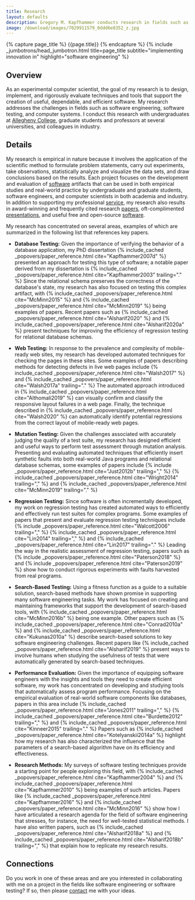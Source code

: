 ```yaml
---
title: Research
layout: defaults
description: Gregory M. Kapfhammer conducts research in fields such as software engineering and software testing.
image: /download/images/7029911579_0ddd6e8352_z.jpg
---
```


{% capture page_title %} {{page.title}} {% endcapture %}
{% include _jumbotrons/head_jumbotron.html title=page_title subtitle="implementing innovation in" highlight="software engineering" %}

## Overview

As an experimental computer scientist, the goal of my research is to design,
implement, and rigorously evaluate techniques and tools that support the
creation of useful, dependable, and efficient software. My research addresses
the challenges in fields such as software engineering, software testing, and
computer systems. I conduct this research with undergraduates
at [Allegheny College](http://www.allegheny.edu), graduate students and
professors at several universities, and colleagues in industry.

## Details

My research is empirical in nature because it involves the application of the
scientific method to formulate problem statements, carry out experiments, take
observations, statistically analyze and visualize the data sets, and draw
conclusions based on the results. Each project focuses on the development and
evaluation of [software]({{site.baseurl}}software/) artifacts that can be used
in both empirical studies and real-world practice by undergraduate and graduate
students, software engineers, and computer scientists in both academia and
industry. In addition to supporting my professional
[service]({{site.baseurl}}service/), my research also results in award-winning
and frequently cited research [papers]({{site.baseurl}}research/papers/),
oft-complimented [presentations]({{site.baseurl}}research/presentations/), and
useful free and open-source [software]({{site.baseurl}}software/).

My research has concentrated on several areas, examples of which are summarized
in the following list that references key papers.

<ul>

<li>

<b>Database Testing:</b> Given the importance of verifying the behavior of a
database application, my PhD dissertation {% include_cached
_popovers/paper_reference.html cite="Kapfhammer2007d" %} presented an approach
for testing this type of software; a notable paper derived from my dissertation
is {% include_cached _popovers/paper_reference.html cite="Kapfhammer2003"
trailing="." %} Since the relational schema preserves the correctness of the
database's state, my research has also focused on testing this complex artifact,
with {% include_cached _popovers/paper_reference.html cite="McMinn2015" %} and
{% include_cached _popovers/paper_reference.html cite="McMinn2019" %} being
examples of papers. Recent papers such as {% include_cached
_popovers/paper_reference.html cite="Alsharif2020" %} and {% include_cached
_popovers/paper_reference.html cite="Alsharif2020a" %} present techniques for
improving the efficiency of regression testing for relational database schemas.

</li>

<p></p>

<li>

<b>Web Testing:</b> In response to the prevalence and complexity of mobile-ready
web sites, my research has developed automated techniques for checking the pages
in these sites. Some examples of papers describing methods for detecting defects
in live web pages include {% include_cached _popovers/paper_reference.html
cite="Walsh2017" %} and {% include_cached _popovers/paper_reference.html
cite="Walsh2017a" trailing="." %} The automated approach introduced in {%
include_cached _popovers/paper_reference.html cite="Althomali2019" %} can
visually confirm and classify the responsive layout failures in a web page.
Finally, the technique described in {% include_cached
_popovers/paper_reference.html cite="Walsh2020" %} can automatically identify
potential regressions from the correct layout of mobile-ready web pages.

</li>

<p></p>

<li>

<b>Mutation Testing:</b> Given the challenges associated with accurately judging
the quality of a test suite, my research has designed efficient and useful ways
to perform test assessment through mutation analysis. Presenting and evaluating
automated techniques that efficiently insert synthetic faults into both
real-world Java programs and relational database schemas, some examples of
papers include {% include _popovers/paper_reference.html cite="Just2012b"
trailing="," %} {% include_cached _popovers/paper_reference.html
cite="Wright2014" trailing="," %} and {% include_cached
_popovers/paper_reference.html cite="McMinn2019" trailing="." %}

</li>

<p></p>

<li>

<b>Regression Testing:</b> Since software is often incrementally developed, my
work on regression testing has created automated ways to efficiently and
effectively run test suites for complex programs. Some examples of papers that
present and evaluate regression testing techniques include {% include
_popovers/paper_reference.html cite="Walcott2006" trailing="," %} {%
include_cached _popovers/paper_reference.html cite="Lin2014" trailing="," %} and
{% include_cached _popovers/paper_reference.html cite="Lin2017" trailing="." %}
Leading the way in the realistic assessment of regression testing, papers such
as {% include _popovers/paper_reference.html cite="Paterson2018" %} and {%
include _popovers/paper_reference.html cite="Paterson2019" %} show how to
conduct rigorous experiments with faults harvested from real programs.

</li>

<p></p>

<li>

<b>Search-Based Testing:</b> Using a fitness function as a guide to a suitable
solution, search-based methods have shown promise in supporting many software
engineering tasks. My work has focused on creating and maintaining frameworks
that support the development of search-based tools, with {% include_cached
_popovers/paper_reference.html cite="McMinn2016b" %} being one example. Other
papers such as {% include_cached _popovers/paper_reference.html
cite="Conrad2010a" %} and {% include_cached _popovers/paper_reference.html
cite="Kukunas2010a" %} describe search-based solutions to key software
engineering challenges. Recent papers like {% include_cached
_popovers/paper_reference.html cite="Alsharif2019" %} present ways to involve
humans when studying the usefulness of tests that were automatically generated
by search-based techniques.

</li>

<p></p>

<li>

<b>Performance Evaluation:</b> Given the importance of equipping software
engineers with the insights and tools they need to create efficient software, my
work has concentrated on developing and studying tools that automatically assess
program performance. Focusing on the empirical evaluation of real-world software
components like databases, papers in this area include {% include_cached
_popovers/paper_reference.html cite="Jones2011" trailing="," %} {%
include_cached _popovers/paper_reference.html cite="Burdette2012" trailing=","
%} and {% include_cached _popovers/paper_reference.html cite="Kinneer2015"
trailing="." %} Papers such as {% include_cached _popovers/paper_reference.html
cite="Kotelyanskii2014a" %} highlight how my research has also characterized the
influence that the parameters of a search-based algorithm have on its efficiency
and effectiveness.

</li>

<p></p>

<li>

<b>Research Methods:</b> My surveys of software testing techniques provide a
starting point for people exploring this field, with {% include_cached
_popovers/paper_reference.html cite="Kapfhammer2004" %} and {% include_cached
_popovers/paper_reference.html cite="Kapfhammer2010" %} being examples of such
articles. Papers like {% include_cached _popovers/paper_reference.html
cite="Kapfhammer2016" %} and {% include_cached _popovers/paper_reference.html
cite="McMinn2016" %} show how I have articulated a research agenda for the field
of software engineering that stresses, for instance, the need for well-tested
statistical methods. I have also written papers, such as {% include_cached
_popovers/paper_reference.html cite="Alsharif2018a" %} and {% include_cached
_popovers/paper_reference.html cite="Alsharif2018b" trailing="," %} that explain
how to replicate my research results.

</li>

<p></p>

</ul>

## Connections

Do you work in one of these areas and are you interested in collaborating with
me on a project in the fields like software engineering or software testing? If
so, then please [contact]({{site.baseurl}}contact/) me with your ideas.
